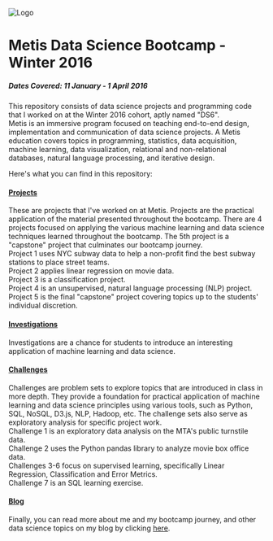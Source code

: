 ![Logo](https://raw.githubusercontent.com/jasonsyp/metis-datascience/master/metis_logo.png)  
# Metis Data Science Bootcamp - Winter 2016  

##### Dates Covered:  11 January - 1 April 2016  

This repository consists of data science projects and programming code that I
worked on at the Winter 2016 cohort, aptly named "DS6".  
Metis is an immersive program focused on teaching end-to-end design, implementation and communication of data science projects. A Metis education covers topics in programming, statistics, data acquisition, machine learning, data visualization, relational and non-relational databases, natural language processing, and iterative design.  

Here's what you can find in this repository:  

#### [Projects](https://github.com/jasonsyp/metis-datascience/tree/master/projects)
These are projects that I've worked on at Metis.  Projects are the practical application of the material presented throughout the bootcamp.  There are 4 projects focused on applying the various machine learning and data science techniques learned throughout the bootcamp.  The 5th project is a "capstone" project that culminates our bootcamp journey.  
Project 1 uses NYC subway data to help a non-profit find the best subway stations to place street teams.  
Project 2 applies linear regression on movie data.  
Project 3 is a classification project.  
Project 4 is an unsupervised, natural language processing (NLP) project.  
Project 5 is the final "capstone" project covering topics up to the students' individual discretion.  

#### [Investigations](https://github.com/jasonsyp/metis-datascience/tree/master/investigations)
Investigations are a chance for students to introduce an interesting application
of machine learning and data science.  

#### [Challenges](https://github.com/jasonsyp/metis-datascience/tree/master/challenges)
Challenges are problem sets to explore topics that are introduced in class in more depth.  They provide a foundation for practical application of machine learning and data science principles using various tools, such as Python, SQL, NoSQL, D3.js, NLP, Hadoop, etc.  The challenge sets also serve as exploratory analysis for specific project work.  
Challenge 1 is an exploratory data analysis on the MTA's public turnstile data.  
Challenge 2 uses the Python pandas library to analyze movie box office data.  
Challenges 3-6 focus on supervised learning, specifically Linear Regression, Classification and Error Metrics.  
Challenge 7 is an SQL learning exercise.  

#### [Blog](https://jasonsyp.github.io)
Finally, you can read more about me and my bootcamp journey, and other data science topics on my blog by clicking [here](https://jasonsyp.github.io/).  
